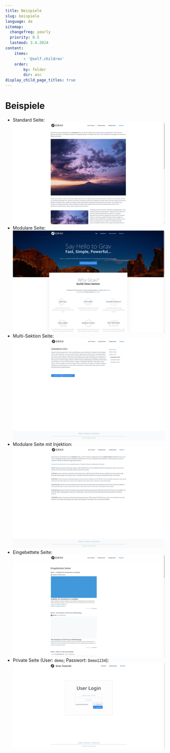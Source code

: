 ```yaml
---
title: Beispiele
slug: beispiele
language: de
sitemap:
  changefreq: yearly
  priority: 0.5
  lastmod: 3.4.2024
content:
    items:
        - '@self.children'
    order:
        by: folder
        dir: asc
display_child_page_titles: true
---
```


# Beispiele

- Standard Seite: <br/> [![Standard Seite](standardseite.webp?resize=500)](standardseite)
- Modulare Seite: <br/> [![Modulare Seite](modulare-seite.webp?resize=500)](modulare-seite)
- Multi-Sektion Seite: <br/> [![Multi-Sektion Seite](multi-sektion-seite.webp?resize=500)](multi-sektion-seite)
- Modulare Seite mit Injektion: <br/> [![Modulare Seite mit Injektion](modulare-seite-injektion.webp?resize=500)](modulare-seite-injektion)
- Eingebettete Seite: <br/> [![Eingebettete Seite](eingebettete-seiten.webp?resize=500)](eingebettete-seiten)
- Private Seite (User: `demo`; Passwort: `Demo1234`): <br/> [![Eingebettete Seite](private-seite.webp?resize=500)](private-seite)

